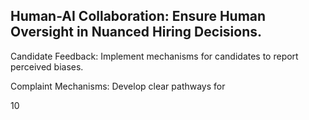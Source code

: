 ## Human-AI Collaboration: Ensure Human Oversight in Nuanced Hiring Decisions.

Candidate Feedback: Implement mechanisms for candidates to report perceived biases.

Complaint Mechanisms: Develop clear pathways for

10